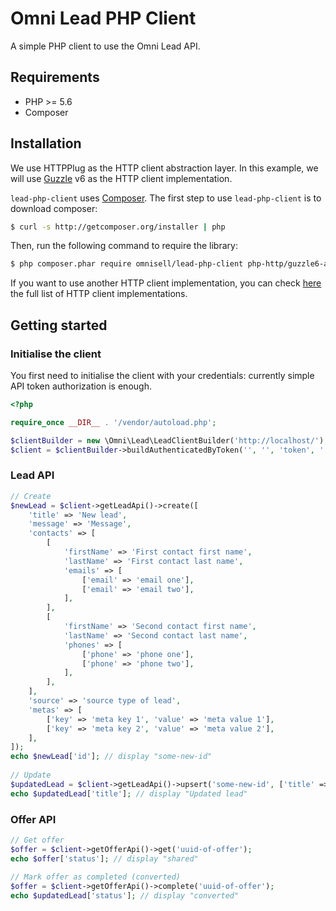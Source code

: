 Omni Lead PHP Client
====================

A simple PHP client to use the Omni Lead API.

## Requirements

* PHP >= 5.6
* Composer 

## Installation

We use HTTPPlug as the HTTP client abstraction layer.
In this example, we will use [Guzzle](https://github.com/guzzle/guzzle) v6 as the HTTP client implementation.

`lead-php-client` uses [Composer](http://getcomposer.org).
The first step to use `lead-php-client` is to download composer:

```bash
$ curl -s http://getcomposer.org/installer | php
```

Then, run the following command to require the library:
```bash
$ php composer.phar require omnisell/lead-php-client php-http/guzzle6-adapter
```

If you want to use another HTTP client implementation, you can check [here](https://packagist.org/providers/php-http/client-implementation) the full list of HTTP client implementations. 

## Getting started

### Initialise the client
You first need to initialise the client with your credentials: currently simple API token authorization is enough.

```php
<?php

require_once __DIR__ . '/vendor/autoload.php';

$clientBuilder = new \Omni\Lead\LeadClientBuilder('http://localhost/');
$client = $clientBuilder->buildAuthenticatedByToken('', '', 'token', '');
```

### Lead API

```php
// Create
$newLead = $client->getLeadApi()->create([
    'title' => 'New lead',
    'message' => 'Message',
    'contacts' => [
        [
            'firstName' => 'First contact first name',
            'lastName' => 'First contact last name',
            'emails' => [
                ['email' => 'email one'],
                ['email' => 'email two'],
            ],
        ],
        [
            'firstName' => 'Second contact first name',
            'lastName' => 'Second contact last name',
            'phones' => [
                ['phone' => 'phone one'],
                ['phone' => 'phone two'],
            ],
        ],
    ],
    'source' => 'source type of lead',
    'metas' => [
        ['key' => 'meta key 1', 'value' => 'meta value 1'],
        ['key' => 'meta key 2', 'value' => 'meta value 2'],
    ],
]);
echo $newLead['id']; // display "some-new-id"
 
// Update
$updatedLead = $client->getLeadApi()->upsert('some-new-id', ['title' => 'Updated lead']);
echo $updatedLead['title']; // display "Updated lead"
```

### Offer API

```php
// Get offer
$offer = $client->getOfferApi()->get('uuid-of-offer');
echo $offer['status']; // display "shared"
 
// Mark offer as completed (converted)
$offer = $client->getOfferApi()->complete('uuid-of-offer');
echo $updatedLead['status']; // display "converted"
```
